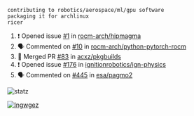 ```
contributing to robotics/aerospace/ml/gpu software
packaging it for archlinux
ricer
```

<!--START_SECTION:activity-->
1. ❗️ Opened issue [#1](https://github.com/rocm-arch/hipmagma/issues/1) in [rocm-arch/hipmagma](https://github.com/rocm-arch/hipmagma)
2. 🗣 Commented on [#10](https://github.com/rocm-arch/python-pytorch-rocm/issues/10) in [rocm-arch/python-pytorch-rocm](https://github.com/rocm-arch/python-pytorch-rocm)
3. 🎉 Merged PR [#83](https://github.com/acxz/pkgbuilds/pull/83) in [acxz/pkgbuilds](https://github.com/acxz/pkgbuilds)
4. ❗️ Opened issue [#176](https://github.com/ignitionrobotics/ign-physics/issues/176) in [ignitionrobotics/ign-physics](https://github.com/ignitionrobotics/ign-physics)
5. 🗣 Commented on [#445](https://github.com/esa/pagmo2/issues/445) in [esa/pagmo2](https://github.com/esa/pagmo2)
<!--END_SECTION:activity-->


![statz](https://github-readme-stats.vercel.app/api?username=acxz&include_all_commits=true&show_icons=true)

[![lngwgez](https://github-readme-stats.vercel.app/api/top-langs/?username=acxz&layout=compact)](https://github.com/acxz/github-readme-stats)


<!--
**acxz/acxz** is a ✨ _special_ ✨ repository because its `README.md` (this file) appears on your GitHub profile.

Here are some ideas to get you started:

- 🔭 I’m currently working on ...
- 🌱 I’m currently learning ...
- 👯 I’m looking to collaborate on ...
- 🤔 I’m looking for help with ...
- 💬 Ask me about ...
- 📫 How to reach me: ...
- 😄 Pronouns: ...
- ⚡ Fun fact: ...
-->
